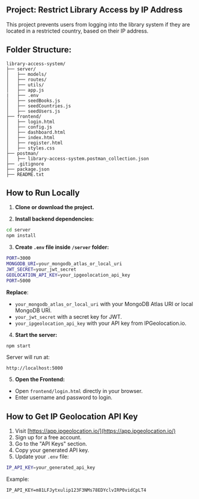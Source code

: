 ## Project: Restrict Library Access by IP Address

This project prevents users from logging into the library system if they are located in a restricted country, based on their IP address.



## Folder Structure:

```
library-access-system/
├── server/
│   ├── models/
│   ├── routes/
│   ├── utils/
│   ├── app.js
|   ├── .env 
│   ├── seedBooks.js
│   ├── seedCountries.js
│   ├── seedUsers.js
├── frontend/
│   ├── login.html
│   ├── config.js
│   ├── dashboard.html
│   ├── index.html
│   ├── register.html
│   ├── styles.css
├── postman/
│   ├── library-access-system.postman_collection.json
├── .gitignore
├── package.json
├── README.txt
```



## How to Run Locally

1. **Clone or download the project.**

2. **Install backend dependencies:**

```bash
cd server
npm install
```

3. **Create `.env` file inside `/server` folder:**

```bash
PORT=3000
MONGODB_URI=your_mongodb_atlas_or_local_uri
JWT_SECRET=your_jwt_secret
GEOLOCATION_API_KEY=your_ipgeolocation_api_key
PORT=5000
```

**Replace**:
- `your_mongodb_atlas_or_local_uri` with your MongoDB Atlas URI or local MongoDB URI.
- `your_jwt_secret` with a secret key for JWT.
- `your_ipgeolocation_api_key` with your API key from IPGeolocation.io.

4. **Start the server:**

```bash
npm start
```

Server will run at:
```
http://localhost:5000
```

5. **Open the Frontend:**

- Open `frontend/login.html` directly in your browser.
- Enter username and password to login.



## How to Get IP Geolocation API Key

1. Visit [https://app.ipgeolocation.io/](https://app.ipgeolocation.io/)
2. Sign up for a free account.
3. Go to the "API Keys" section.
4. Copy your generated API key.
5. Update your `.env` file:

```bash
IP_API_KEY=your_generated_api_key
```

Example:
```
IP_API_KEY=m81LFJytxulip123F3NMs78EDYclvIRP0vidCpLT4
```

